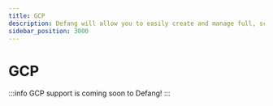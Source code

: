 ```yaml
---
title: GCP
description: Defang will allow you to easily create and manage full, scalable applications with GCP.
sidebar_position: 3000
---
```


# GCP

:::info
GCP support is coming soon to Defang! 
:::